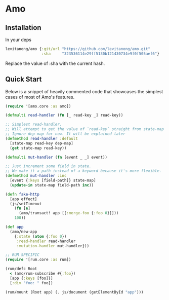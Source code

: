 # Amo

## Installation
In your deps
```clj
levitanong/amo {:git/url "https://github.com/levitanong/amo.git"
                :sha     "323536114e29ff5130b121430734e9f0f505aef6"}
```
Replace the value of :sha with the current hash.

## Quick Start
Below is a snippet of heavily commented code that showcases the simplest cases
of most of Amo's features.

```clj
(require '[amo.core :as amo])

(defmulti read-handler (fn [_ read-key _] read-key))

;; Simplest read-handler. 
;; Will attempt to get the value of `read-key` straight from state-map
;; Ignore dep-map for now. It will be explained later
(defmethod read-handler :default
  [state-map read-key dep-map]
  (get state-map read-key))

(defmulti mut-handler (fn [event _ _] event))

;; Just increment some field in state.
;; We make it a path instead of a keyword because it's more flexible.
(defmethod mut-handler :inc
  [event {:keys [field-path]} state-map]
  (update-in state-map field-path inc))

(defn fake-http
  [app effect]
  (js/setTimeout 
    (fn [e]
      (amo/transact! app [[:merge-foo {:foo 0}]]))
    100))

(def app
  (amo/new-app
    {:state (atom {:foo 0})
     :read-handler read-handler
     :mutation-handler mut-handler}))

;; RUM SPECIFIC
(require '[rum.core :as rum])

(rum/defc Root
  < (amo/rum-subscribe #{:foo})
  [app {:keys [foo]}]
  [:div "foo: " foo])

(rum/mount (Root app) (. js/document (getElementById "app")))
```
